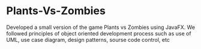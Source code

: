 # Plants-Vs-Zombies
Developed a small version of the game Plants vs Zombies using JavaFX. We followed 
principles of object oriented development process such as use of UML, use case diagram, 
design patterns, sourse code control, etc
